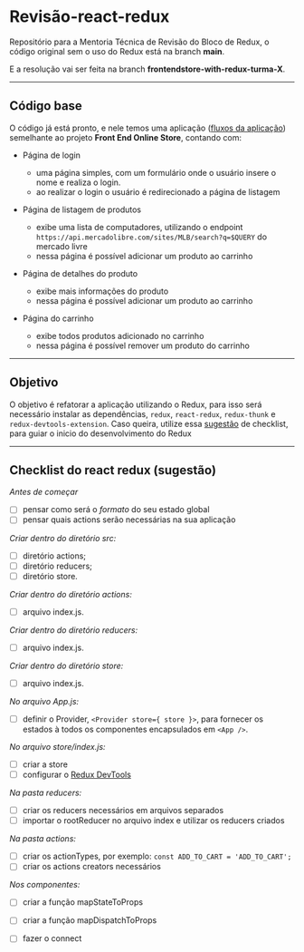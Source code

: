 # Revisão-react-redux
Repositório para a Mentoria Técnica de Revisão do Bloco de Redux, o código original sem o uso do Redux está na branch **main**.

E a resolução vai ser feita na branch **frontendstore-with-redux-turma-X**.

---

## Código base

O código já está pronto, e nele temos uma aplicação ([fluxos da aplicação](https://excalidraw.com/#json=5659373049217024,JoJgQ0R9KYz4IN8-NKZgCQ)) semelhante ao projeto **Front End Online Store**, contando com:

- Página de login
  - uma página simples, com um formulário onde o usuário insere o nome e realiza o login.
  - ao realizar o login o usuário é redirecionado a página de listagem

- Página de listagem de produtos
  - exibe uma lista de computadores, utilizando o endpoint <br/> `https://api.mercadolibre.com/sites/MLB/search?q=$QUERY` do mercado livre
  - nessa página é possível adicionar um produto ao carrinho

- Página de detalhes do produto
  - exibe mais informações do produto
  - nessa página é possível adicionar um produto ao carrinho

- Página do carrinho
  - exibe todos produtos adicionado no carrinho
  - nessa página é possível remover um produto do carrinho

---

## Objetivo

O objetivo é refatorar a aplicação utilizando o Redux, para isso será necessário instalar as dependências, `redux`, `react-redux`, `redux-thunk` e `redux-devtools-extension`. Caso queira, utilize essa [sugestão](##-checklist-do-react-redux-(sugestão)) de checklist, para guiar o inicio do desenvolvimento do Redux

---
## Checklist do react redux (sugestão)

*Antes de começar*
- [ ] pensar como será o *formato* do seu estado global
- [ ] pensar quais actions serão necessárias na sua aplicação

*Criar dentro do diretório src:*
- [ ] diretório actions;
- [ ] diretório reducers;
- [ ] diretório store.

*Criar dentro do diretório actions:*
- [ ] arquivo index.js.

*Criar dentro do diretório reducers:*
- [ ] arquivo index.js.

*Criar dentro do diretório store:*
- [ ] arquivo index.js.

*No arquivo App.js:*
- [ ] definir o Provider, `<Provider store={ store }>`, para fornecer os estados à todos os componentes encapsulados em `<App />`.

*No arquivo store/index.js:*
- [ ] criar a store
- [ ] configurar o [Redux DevTools](https://github.com/reduxjs/redux-devtools)

*Na pasta reducers:*
- [ ] criar os reducers necessários em arquivos separados
- [ ] importar o rootReducer no arquivo index e utilizar os reducers criados

*Na pasta actions:*
- [ ] criar os actionTypes, por exemplo: `const ADD_TO_CART = 'ADD_TO_CART';`
- [ ] criar os actions creators necessários

*Nos componentes:*
- [ ] criar a função mapStateToProps
- [ ] criar a função mapDispatchToProps
- [ ] fazer o connect

